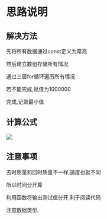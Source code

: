# 思路说明

## 解决方法

先将所有数据通过const定义为常亮

然后建立数组存储所有情况

通过三层for循环遍历所有情况

若不能完成,赋值为1000000

完成,记录最小值

## 计算公式

![](http://chart.googleapis.com/chart?cht=tx&chl=Velocity=Power-0.5*Mass)

## 注意事项

去时质量和回时质量不一样,速度也就不同

所以时间分开算

利用函数将输出测试值分开,利于阅读代码

注意数据类型.
